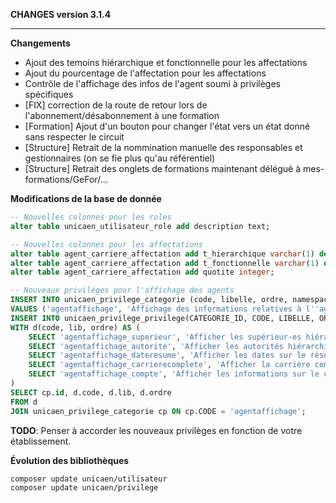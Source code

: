 **CHANGES version 3.1.4**

-----------

**Changements**

* Ajout des temoins hiérarchique et fonctionnelle pour les affectations
* Ajout du pourcentage de l'affectation pour les affectations
* Contrôle de l'affichage des infos de l'agent soumi à privilèges spécifiques
* [FIX] correction de la route de retour lors de l'abonnement/désabonnement à une formation
* [Formation] Ajout d'un bouton pour changer l'état vers un état donné sans respecter le circuit
* [Structure] Retrait de la nommination manuelle des responsables et gestionnaires (on se fie plus qu'au référentiel)
* [Structure] Retrait des onglets de formations maintenant délégué à mes-formations/GeFor/...

**Modifications de la base de donnée**

```sql
-- Nouvelles colonnes pour les roles
alter table unicaen_utilisateur_role add description text;

-- Nouvelles colonnes pour les affectations
alter table agent_carriere_affectation add t_hierarchique varchar(1) default 'N';
alter table agent_carriere_affectation add t_fonctionnelle varchar(1) default 'N';
alter table agent_carriere_affectation add quotite integer;

-- Nouveaux privilèges pour l'affichage des agents
INSERT INTO unicaen_privilege_categorie (code, libelle, ordre, namespace) 
VALUES ('agentaffichage', 'Affichage des informations relatives à l''agent', 510, 'Application\Provider\Privilege');
INSERT INTO unicaen_privilege_privilege(CATEGORIE_ID, CODE, LIBELLE, ORDRE)
WITH d(code, lib, ordre) AS (
    SELECT 'agentaffichage_superieur', 'Afficher les supérieur·es hiérarchiques direct·es', 10 UNION
    SELECT 'agentaffichage_autorite', 'Afficher les autorités hiérarchiques', 20 UNION
    SELECT 'agentaffichage_dateresume', 'Afficher les dates sur le résumé de carrière', 30 UNION
    SELECT 'agentaffichage_carrierecomplete', 'Afficher la carrière complète', 40 UNION
    SELECT 'agentaffichage_compte', 'Afficher les informations sur le compte utilisateur', 50
)
SELECT cp.id, d.code, d.lib, d.ordre
FROM d
JOIN unicaen_privilege_categorie cp ON cp.CODE = 'agentaffichage';
```

**TODO**: Penser à accorder les nouveaux privilèges en fonction de votre établissement.

**Évolution des bibliothèques**

```bash
composer update unicaen/utilisateur
composer update unicaen/privilege
```
